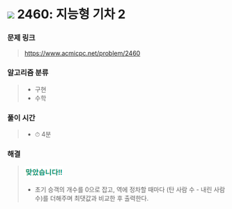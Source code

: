 # <img src="https://static.solved.ac/tier_small/3.svg" width=30> 2460: 지능형 기차 2 

### 문제 링크
> https://www.acmicpc.net/problem/2460

### 알고리즘 분류
>- 구현
>- 수학

### 풀이 시간
>- ⏱ 4분

### 해결
> ![good](../../../Img/good.png)
>- 초기 승객의 개수를 0으로 잡고, 역에 정차할 때마다 (탄 사람 수 - 내린 사람 수)를 더해주며 최댓값과 비교한 후 출력한다.
